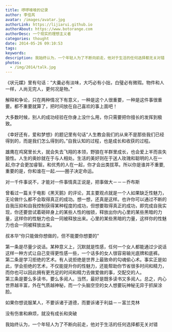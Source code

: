 ```yaml
---
title: 啰啰嗦嗦的记录
author: 李佳芮
avatar: /images/avatar.jpg
authorLink: https://lijiarui.github.io
authorAbout: https://www.botorange.com
authorDesc: 一个现实的理想主义者
categories: thought
date: 2014-05-26 09:10:53
tags:
keywords:
description: 我始终认为，一个年轻人为了不断向前走，他对于生活的任何选择都无关对错
photos:
  - /img/2014/talk.jpg
---
```


《状元媒》里有句话：“大羹必有淡味，大巧必有小拙，白璧必有微瑕。物件和人一样，人尚无完人，更何况是物。”       

解释和争论，只在两种情况下有意义，一种是这个人很重要，一种是这件事很重要。都不重要就算了，把时间放在自己喜欢的事上面吧！       

大多数时候，别人的成功经验在你身上没什么用，你只需要把你擅长的发挥到极致。       

《幸好还有，爱和梦想》的题记里有句话“人生教会我们的从来不是那些我们已经得到的，而是我们怎么得到的。”自我认知的过程，也是成长和收获的过程。       

雄鹰在鸡窝里长大，就会失去飞翔的本领，野狼在羊群里成长，也会爱上羊而丧失狼性。人生的奥妙就在于与人相处。生活的美好则在于送人玫瑰和聪明的人在一起,你才会更加睿智。和优秀的人在一起，你才会出类拔萃。所以你是谁并不重要,重要的是，你和谁在一起.——圈子决定命运。       

对一千件事说不，才能对一件事情真正说是，把事做大－－－乔布斯       

曾看过一篇关于电影《黑天鹅》的评论，其主要观点就是一个人如果缺乏性魅力，无论做什么都不会取得真正的成功。想一想，还真是这样。也许你可以通过不断的自我压抑和自我控制获得某种程度的成功，但想要取得真正的成功，即完成自我实现，你还要尝试着砸碎身上的某些人性的枷锁，释放出你内心里的某些黑暗的力量，这样你的性魅力也会一同被释放出来。心里的某些黑暗的力量，这样你的性魅力也会一同被释放出来。       

叔本华“你只能做你想做的，但不能要你想要的”       

第一条是尽量少说话。某种意义上，沉默就是性感，任何一个女人都能通过少说话这样一种方式让自己变得更性感一些，一个话多的女人很容易输光底牌和底裤。       
第二条是学习拒绝的艺术。有人说拒绝是世界上最致命的勾魂偷心术。事实正是如此，学会拒绝的艺术，不仅能提升你的性魅力，还能帮助你节省很多时间和精力，而你也可以因此拥有更充足的时间和精力去做爱做的事，交配交的人。       
第三条是要么多读书，要么多阅人。当然，最好是既多读书又多阅人。总之，内心世界越丰富，外在气质越神秘，而一个头脑空空的女人想要玩神秘无异于抓屎涂脸。       

如果你想说服某人，不要诉诸于道德，而要诉诸于利益－－富兰克林       

没有伤害和麻烦，就没有成长和突破       

我始终认为，一个年轻人为了不断向前走，他对于生活的任何选择都无关对错       
